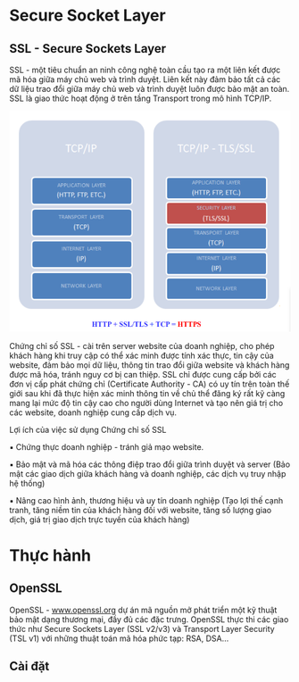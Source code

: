# Secure Socket Layer

## SSL - Secure Sockets Layer

SSL - một tiêu chuẩn an ninh công nghệ toàn cầu tạo ra một liên kết được mã hóa giữa 
máy chủ web và trình duyệt. Liên kết này đảm bảo tất cả các dữ liệu trao đổi giữa máy 
chủ web và trình duyệt luôn được bảo mật an toàn. SSL là giao thức hoạt động ở trên 
tầng Transport trong mô hình TCP/IP.

<img src="imgservices/25.png">

Chứng chỉ số SSL - cài trên server website của doanh nghiệp, cho phép khách hàng khi 
truy cập có thể xác minh được tính xác thực, tin cậy của website, đảm bảo mọi dữ liệu, 
thông tin trao đổi giữa website và khách hàng được mã hóa, tránh nguy cơ bị can thiệp.
SSL chỉ được cung cấp bởi các đơn vị cấp phát chứng chỉ (Certificate Authority - CA) có
uy tín trên toàn thế giới sau khi đã thực hiện xác minh thông tin về chủ thể đăng ký rất kỹ
càng mang lại mức độ tin cậy cao cho người dùng Internet và tạo nên giá trị cho các
website, doanh nghiệp cung cấp dịch vụ.

Lợi ích của việc sử dụng Chứng chỉ số SSL

▪ Chứng thực doanh nghiệp - tránh giả mạo website.

▪ Bảo mật và mã hóa các thông điệp trao đổi giữa trình duyệt và server (Bảo mật 
các giao dịch giữa khách hàng và doanh nghiệp, các dịch vụ truy nhập hệ thống)

▪ Nâng cao hình ảnh, thương hiệu và uy tín doanh nghiệp (Tạo lợi thế cạnh tranh, 
tăng niềm tin của khách hàng đối với website, tăng số lượng giao dịch, giá trị 
giao dịch trực tuyến của khách hàng)


# Thực hành

## OpenSSL

OpenSSL - www.openssl.org dự án mã nguồn mở phát triển một kỹ thuật bảo mật dạng 
thương mại, đầy đủ các đặc trưng. OpenSSL thực thi các giao thức như Secure Sockets 
Layer (SSL v2/v3) và Transport Layer Security (TSL v1) với những thuật toán mã hóa 
phức tạp: RSA, DSA…

## Cài đặt

